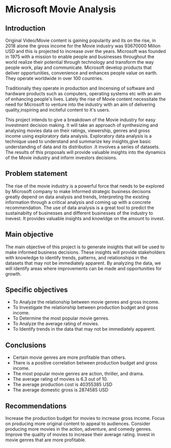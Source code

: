 # Microsoft Movie Analysis

## Introduction
Original Video/Movie content is gaining popularity and its on the rise, in 2018 alone the gross income for the Movie industry was 93670000 Milion USD and this is projected to increase over the years. Microsoft was founded in 1975 with a mission to enable people and businesses throughout the world realize their potential through technology and transform the way people work, play and communicate. Microsoft develop products that deliver opportunities, convenience and enhances people value on earth. They operate worldwide in over 100 countries.

Traditionally they operate in production and lincensing of software and hardware products such as computers, operating systems etc with an aim of enhancing people's lives. Lately the rise of Movie content necessitate the need for Microsoft to venture into the industry with an aim of delivering quality,inspiring and inciteful content to it's users.

This project intends to give a breakdown of the Movie industry for easy investment decision making. It will take an approach of synthesizing and analysing movies data on their ratings, viewership, genres and gross income using exploratory data analysis. Exploratory data analysis is a technique used to understand and summarize key insights,give basic understanding of data and its distribution .It involves a series of datasets.  The results of this proposals will provide valuable insights into the dynamics of the Movie industry and inform investors decisions.  


## Problem statement
The rise of the movie industry is a powerful force that needs to be explored by Microsoft company to make Informed strategic business decisons greatly depend on data analysis and trends, Interpreting the existing information through a critical analysis and coming up with a concrete recommendation. The use of data analysis is a great tool to predict the sustainabilty of businesses and different businesses of the industry to inevest. It provides valuable insights and knowldge on the amount to invest.    

## Main objective
The main objective of this project is to generate insights that will be used to make informed business decisions. These insights will provide stakeholders with knowledge to identify trends, patterns, and relationships in the datasets that may not be immediately apparent. By analyzing the data, we will identify areas where improvements can be made and opportunities for growth.


## Specific objectives
- To Analyze the relationship between movie genres and gross income.
- To Investigate the relationship between production budget and gross income.
- To Determine the most popular movie genres.
- To Analyze the average rating of movies.
- To Identify trends in the data that may not be immediately apparent.

## Conclusions
- Certain movie genres are more profitable than others.
- There is a positive correlation between production budget and gross income.
- The most popular movie genres are action, thriller, and drama.
- The average rating of movies is 6.3 out of 10.
- The average production cost is 40355385 USD
- The average domestic gross is 2874585 USD


## Recommendations
Increase the production budget for movies to increase gross income.
Focus on producing more original content to appeal to audiences.
Consider producing more movies in the action, adventure, and comedy genres.
Improve the quality of movies to increase their average rating.
Invest in movie genres that are more profitable.
